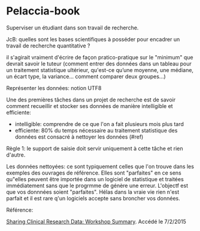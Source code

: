 # Pelaccia-book

Superviser un étudiant dans son travail de recherche.

JcB: quelles sont les bases scientifiques à posséder pour encadrer un travail de recherche quantitative ?

 il s'agirait vraiment d'écrire de façon pratico-pratique sur le "minimum" que devrait savoir le tuteur (comment entrer des données dans un tableau pour un traitement statistique ultérieur, qu'est-ce qu’une moyenne, une médiane, un écart type, la variance... comment comparer deux groupes...)
 
Représenter les données: notion UTF8

Une des premières tâches dans un projet de recherche est de savoir comment recueillir et stocker ses données de manière intelligible et efficiente:
- intelligible: comprendre de ce que l'on a fait plusieurs mois plus tard
- efficiente: 80% du temps nécessaire au traitement statistique des données est consacré à nettoyer les données (#ref)

Règle 1: le support de saisie doit servir uniquement à cette tâche et rien d'autre.

Les données nettoyées: ce sont typiquement celles que l'on trouve dans les exemples des ouvrages de référence. Elles sont "parfaites" en ce sens qu"elles peuvent être importée dans un logiciel de statistique et traitées immédiatement sans que le progrmme de génère une erreur. L'objectf est que vos donnnées soient "parfaites". Hélas dans la vraie vie rien n'est parfait et il est rare q'un logiciels accepte sans broncher vos données.

Référence:

[Sharing Clinical Research Data: Workshop Summary](http://www.nap.edu/catalog/18267/sharing-clinical-research-data-workshop-summary). Accédé le 7/2/2015


